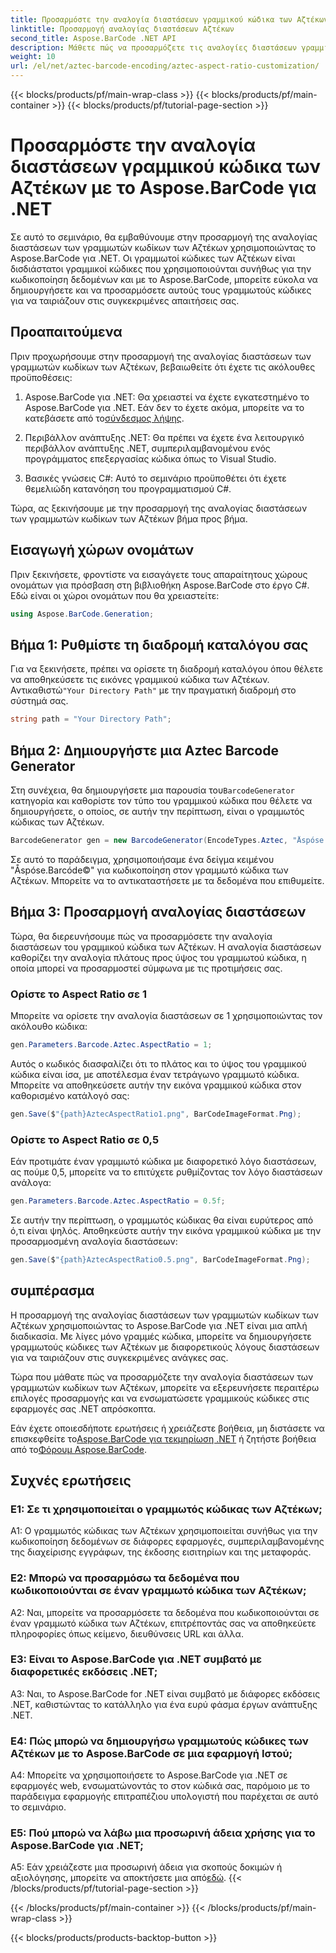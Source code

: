 ```yaml
---
title: Προσαρμόστε την αναλογία διαστάσεων γραμμικού κώδικα των Αζτέκων με το Aspose.BarCode για .NET
linktitle: Προσαρμογή αναλογίας διαστάσεων Αζτέκων
second_title: Aspose.BarCode .NET API
description: Μάθετε πώς να προσαρμόζετε τις αναλογίες διαστάσεων γραμμικού κώδικα των Αζτέκων χρησιμοποιώντας το Aspose.BarCode για .NET. Δημιουργήστε μοναδικούς, ευέλικτους γραμμωτούς κώδικες για τις εφαρμογές σας .NET.
weight: 10
url: /el/net/aztec-barcode-encoding/aztec-aspect-ratio-customization/
---
```


{{< blocks/products/pf/main-wrap-class >}}
{{< blocks/products/pf/main-container >}}
{{< blocks/products/pf/tutorial-page-section >}}

# Προσαρμόστε την αναλογία διαστάσεων γραμμικού κώδικα των Αζτέκων με το Aspose.BarCode για .NET

Σε αυτό το σεμινάριο, θα εμβαθύνουμε στην προσαρμογή της αναλογίας διαστάσεων των γραμμωτών κωδίκων των Αζτέκων χρησιμοποιώντας το Aspose.BarCode για .NET. Οι γραμμωτοί κώδικες των Αζτέκων είναι δισδιάστατοι γραμμικοί κώδικες που χρησιμοποιούνται συνήθως για την κωδικοποίηση δεδομένων και με το Aspose.BarCode, μπορείτε εύκολα να δημιουργήσετε και να προσαρμόσετε αυτούς τους γραμμωτούς κώδικες για να ταιριάζουν στις συγκεκριμένες απαιτήσεις σας.

## Προαπαιτούμενα

Πριν προχωρήσουμε στην προσαρμογή της αναλογίας διαστάσεων των γραμμωτών κωδίκων των Αζτέκων, βεβαιωθείτε ότι έχετε τις ακόλουθες προϋποθέσεις:

1.  Aspose.BarCode για .NET: Θα χρειαστεί να έχετε εγκατεστημένο το Aspose.BarCode για .NET. Εάν δεν το έχετε ακόμα, μπορείτε να το κατεβάσετε από το[σύνδεσμος λήψης](https://releases.aspose.com/barcode/net/).

2. Περιβάλλον ανάπτυξης .NET: Θα πρέπει να έχετε ένα λειτουργικό περιβάλλον ανάπτυξης .NET, συμπεριλαμβανομένου ενός προγράμματος επεξεργασίας κώδικα όπως το Visual Studio.

3. Βασικές γνώσεις C#: Αυτό το σεμινάριο προϋποθέτει ότι έχετε θεμελιώδη κατανόηση του προγραμματισμού C#.

Τώρα, ας ξεκινήσουμε με την προσαρμογή της αναλογίας διαστάσεων των γραμμωτών κωδίκων των Αζτέκων βήμα προς βήμα.

## Εισαγωγή χώρων ονομάτων

Πριν ξεκινήσετε, φροντίστε να εισαγάγετε τους απαραίτητους χώρους ονομάτων για πρόσβαση στη βιβλιοθήκη Aspose.BarCode στο έργο C#. Εδώ είναι οι χώροι ονομάτων που θα χρειαστείτε:

```csharp
using Aspose.BarCode.Generation;
```

## Βήμα 1: Ρυθμίστε τη διαδρομή καταλόγου σας

 Για να ξεκινήσετε, πρέπει να ορίσετε τη διαδρομή καταλόγου όπου θέλετε να αποθηκεύσετε τις εικόνες γραμμικού κώδικα των Αζτέκων. Αντικαθιστώ`"Your Directory Path"` με την πραγματική διαδρομή στο σύστημά σας.

```csharp
string path = "Your Directory Path";
```

## Βήμα 2: Δημιουργήστε μια Aztec Barcode Generator

 Στη συνέχεια, θα δημιουργήσετε μια παρουσία του`BarcodeGenerator` κατηγορία και καθορίστε τον τύπο του γραμμικού κώδικα που θέλετε να δημιουργήσετε, ο οποίος, σε αυτήν την περίπτωση, είναι ο γραμμωτός κώδικας των Αζτέκων.

```csharp
BarcodeGenerator gen = new BarcodeGenerator(EncodeTypes.Aztec, "Åspóse.Barcóde©");
```

Σε αυτό το παράδειγμα, χρησιμοποιήσαμε ένα δείγμα κειμένου "Åspóse.Barcóde©" για κωδικοποίηση στον γραμμωτό κώδικα των Αζτέκων. Μπορείτε να το αντικαταστήσετε με τα δεδομένα που επιθυμείτε.

## Βήμα 3: Προσαρμογή αναλογίας διαστάσεων

Τώρα, θα διερευνήσουμε πώς να προσαρμόσετε την αναλογία διαστάσεων του γραμμικού κώδικα των Αζτέκων. Η αναλογία διαστάσεων καθορίζει την αναλογία πλάτους προς ύψος του γραμμωτού κώδικα, η οποία μπορεί να προσαρμοστεί σύμφωνα με τις προτιμήσεις σας.

### Ορίστε το Aspect Ratio σε 1

Μπορείτε να ορίσετε την αναλογία διαστάσεων σε 1 χρησιμοποιώντας τον ακόλουθο κώδικα:

```csharp
gen.Parameters.Barcode.Aztec.AspectRatio = 1;
```

Αυτός ο κωδικός διασφαλίζει ότι το πλάτος και το ύψος του γραμμικού κώδικα είναι ίσα, με αποτέλεσμα έναν τετράγωνο γραμμωτό κώδικα. Μπορείτε να αποθηκεύσετε αυτήν την εικόνα γραμμικού κώδικα στον καθορισμένο κατάλογό σας:

```csharp
gen.Save($"{path}AztecAspectRatio1.png", BarCodeImageFormat.Png);
```

### Ορίστε το Aspect Ratio σε 0,5

Εάν προτιμάτε έναν γραμμωτό κώδικα με διαφορετικό λόγο διαστάσεων, ας πούμε 0,5, μπορείτε να το επιτύχετε ρυθμίζοντας τον λόγο διαστάσεων ανάλογα:

```csharp
gen.Parameters.Barcode.Aztec.AspectRatio = 0.5f;
```

Σε αυτήν την περίπτωση, ο γραμμωτός κώδικας θα είναι ευρύτερος από ό,τι είναι ψηλός. Αποθηκεύστε αυτήν την εικόνα γραμμικού κώδικα με την προσαρμοσμένη αναλογία διαστάσεων:

```csharp
gen.Save($"{path}AztecAspectRatio0.5.png", BarCodeImageFormat.Png);
```

## συμπέρασμα

Η προσαρμογή της αναλογίας διαστάσεων των γραμμωτών κωδίκων των Αζτέκων χρησιμοποιώντας το Aspose.BarCode για .NET είναι μια απλή διαδικασία. Με λίγες μόνο γραμμές κώδικα, μπορείτε να δημιουργήσετε γραμμωτούς κώδικες των Αζτέκων με διαφορετικούς λόγους διαστάσεων για να ταιριάζουν στις συγκεκριμένες ανάγκες σας.

Τώρα που μάθατε πώς να προσαρμόζετε την αναλογία διαστάσεων των γραμμωτών κωδίκων των Αζτέκων, μπορείτε να εξερευνήσετε περαιτέρω επιλογές προσαρμογής και να ενσωματώσετε γραμμικούς κώδικες στις εφαρμογές σας .NET απρόσκοπτα.

 Εάν έχετε οποιεσδήποτε ερωτήσεις ή χρειάζεστε βοήθεια, μη διστάσετε να επισκεφθείτε το[Aspose.BarCode για τεκμηρίωση .NET](https://reference.aspose.com/barcode/net/) ή ζητήστε βοήθεια από το[Φόρουμ Aspose.BarCode](https://forum.aspose.com/c/barcode/13).

## Συχνές ερωτήσεις

### Ε1: Σε τι χρησιμοποιείται ο γραμμωτός κώδικας των Αζτέκων;

A1: Ο γραμμωτός κώδικας των Αζτέκων χρησιμοποιείται συνήθως για την κωδικοποίηση δεδομένων σε διάφορες εφαρμογές, συμπεριλαμβανομένης της διαχείρισης εγγράφων, της έκδοσης εισιτηρίων και της μεταφοράς.

### Ε2: Μπορώ να προσαρμόσω τα δεδομένα που κωδικοποιούνται σε έναν γραμμωτό κώδικα των Αζτέκων;

A2: Ναι, μπορείτε να προσαρμόσετε τα δεδομένα που κωδικοποιούνται σε έναν γραμμωτό κώδικα των Αζτέκων, επιτρέποντάς σας να αποθηκεύετε πληροφορίες όπως κείμενο, διευθύνσεις URL και άλλα.

### Ε3: Είναι το Aspose.BarCode για .NET συμβατό με διαφορετικές εκδόσεις .NET;

A3: Ναι, το Aspose.BarCode for .NET είναι συμβατό με διάφορες εκδόσεις .NET, καθιστώντας το κατάλληλο για ένα ευρύ φάσμα έργων ανάπτυξης .NET.

### Ε4: Πώς μπορώ να δημιουργήσω γραμμωτούς κώδικες των Αζτέκων με το Aspose.BarCode σε μια εφαρμογή Ιστού;

A4: Μπορείτε να χρησιμοποιήσετε το Aspose.BarCode για .NET σε εφαρμογές web, ενσωματώνοντάς το στον κώδικά σας, παρόμοιο με το παράδειγμα εφαρμογής επιτραπέζιου υπολογιστή που παρέχεται σε αυτό το σεμινάριο.

### Ε5: Πού μπορώ να λάβω μια προσωρινή άδεια χρήσης για το Aspose.BarCode για .NET;

A5: Εάν χρειάζεστε μια προσωρινή άδεια για σκοπούς δοκιμών ή αξιολόγησης, μπορείτε να αποκτήσετε μια από[εδώ](https://purchase.aspose.com/temporary-license/).
{{< /blocks/products/pf/tutorial-page-section >}}

{{< /blocks/products/pf/main-container >}}
{{< /blocks/products/pf/main-wrap-class >}}

{{< blocks/products/products-backtop-button >}}
